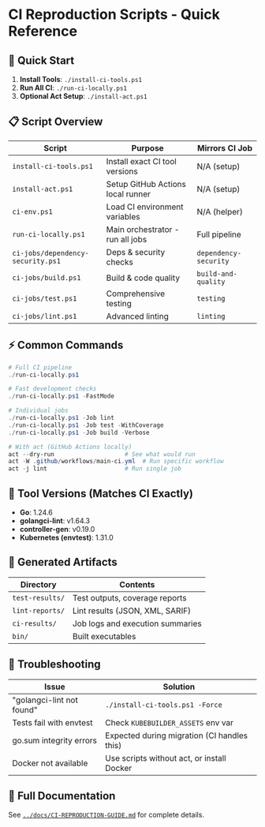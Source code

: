 # CI Reproduction Scripts - Quick Reference

## 🚀 Quick Start

1. **Install Tools**: `./install-ci-tools.ps1`
2. **Run All CI**: `./run-ci-locally.ps1`  
3. **Optional Act Setup**: `./install-act.ps1`

## 📋 Script Overview

| Script | Purpose | Mirrors CI Job |
|--------|---------|----------------|
| `install-ci-tools.ps1` | Install exact CI tool versions | N/A (setup) |
| `install-act.ps1` | Setup GitHub Actions local runner | N/A (setup) |
| `ci-env.ps1` | Load CI environment variables | N/A (helper) |
| `run-ci-locally.ps1` | Main orchestrator - run all jobs | Full pipeline |
| `ci-jobs/dependency-security.ps1` | Deps & security checks | `dependency-security` |
| `ci-jobs/build.ps1` | Build & code quality | `build-and-quality` |
| `ci-jobs/test.ps1` | Comprehensive testing | `testing` |
| `ci-jobs/lint.ps1` | Advanced linting | `linting` |

## ⚡ Common Commands

```powershell
# Full CI pipeline
./run-ci-locally.ps1

# Fast development checks  
./run-ci-locally.ps1 -FastMode

# Individual jobs
./run-ci-locally.ps1 -Job lint
./run-ci-locally.ps1 -Job test -WithCoverage
./run-ci-locally.ps1 -Job build -Verbose

# With act (GitHub Actions locally)
act --dry-run                    # See what would run
act -W .github/workflows/main-ci.yml  # Run specific workflow
act -j lint                      # Run single job
```

## 🔧 Tool Versions (Matches CI Exactly)

- **Go**: 1.24.6
- **golangci-lint**: v1.64.3  
- **controller-gen**: v0.19.0
- **Kubernetes (envtest)**: 1.31.0

## 📁 Generated Artifacts

| Directory | Contents |
|-----------|----------|
| `test-results/` | Test outputs, coverage reports |
| `lint-reports/` | Lint results (JSON, XML, SARIF) |
| `ci-results/` | Job logs and execution summaries |
| `bin/` | Built executables |

## 🐛 Troubleshooting

| Issue | Solution |
|-------|----------|
| "golangci-lint not found" | `./install-ci-tools.ps1 -Force` |
| Tests fail with envtest | Check `KUBEBUILDER_ASSETS` env var |
| go.sum integrity errors | Expected during migration (CI handles this) |
| Docker not available | Use scripts without act, or install Docker |

## 📖 Full Documentation

See [`../docs/CI-REPRODUCTION-GUIDE.md`](../docs/CI-REPRODUCTION-GUIDE.md) for complete details.